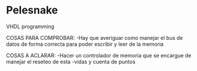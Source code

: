 # Pelesnake

VHDL programming

COSAS PARA COMPROBAR:
  -Hay que averiguar como manejar el bus de datos de forma correcta para poder escribir y leer de la memoria

COSAS A ACLARAR:
  -Hacer un controlador de memoria que se encargue de manejar el reseteo de esta
  -vidas y cuenta de puntos
